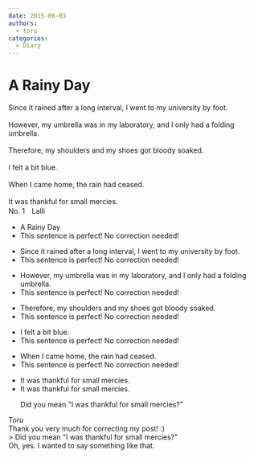 ```yaml
---
date: 2015-06-03
authors:
  - toru
categories:
  - Diary
---
```


<h1 id="subject_show">A Rainy Day</h1>
<div class="date" hidden>Jun 3, 2015 21:15</div>
<div id="post"><div id="body_show_ori">
Since it rained after a long interval, I went to my university by foot.<br/><br/>However, my umbrella was in my laboratory, and I only had a folding  umbrella.<br/><br/>Therefore, my shoulders and my shoes got bloody soaked.<br/><br/>I felt a bit blue.<br/><br/>When I came home, the rain had ceased.<br/><br/>It was thankful for small mercies.
</div></div>

<!-- more -->

<div id="block"><div class="first_name"> No. 1　<span class="just_name">Lalli</span></div><div id="block2">
<ul class="correction_field">
<li class="incorrect">A Rainy Day</li>
<li class="corrected perfect">This sentence is perfect! No correction needed!</li>
</ul>
<ul class="correction_field">
<li class="incorrect">Since it rained after a long interval, I went to my university by foot.</li>
<li class="corrected perfect">This sentence is perfect! No correction needed!</li>
</ul>
<ul class="correction_field">
<li class="incorrect">However, my umbrella was in my laboratory, and I only had a folding  umbrella.</li>
<li class="corrected perfect">This sentence is perfect! No correction needed!</li>
</ul>
<ul class="correction_field">
<li class="incorrect">Therefore, my shoulders and my shoes got bloody soaked.</li>
<li class="corrected perfect">This sentence is perfect! No correction needed!</li>
</ul>
<ul class="correction_field">
<li class="incorrect">I felt a bit blue.</li>
<li class="corrected perfect">This sentence is perfect! No correction needed!</li>
</ul>
<ul class="correction_field">
<li class="incorrect">When I came home, the rain had ceased.</li>
<li class="corrected perfect">This sentence is perfect! No correction needed!</li>
</ul>
<ul class="correction_field">
<li class="incorrect">It was thankful for small mercies.</li>
<li class="corrected correct">
It was thankful for small mercies.
<p class="correction_comment">Did you mean "I was thankful for small mercies?"</p>
</li>
</ul>
</div><div class="name"><span class="just_name">Toru</span><br>
Thank you very much for correcting my post! :)<br/>&gt; Did you mean "I was thankful for small mercies?"<br/>Oh, yes. I wanted to say something like that.
</div>
</div>
